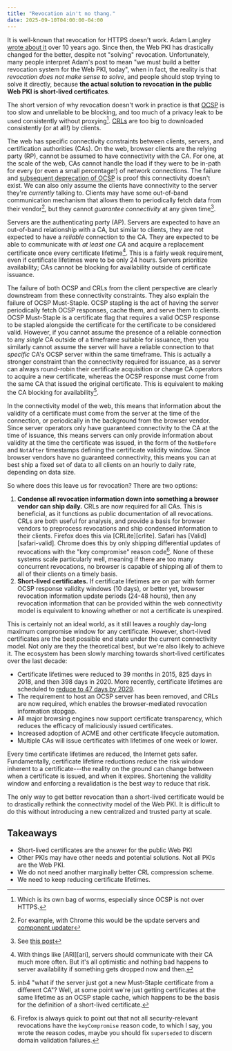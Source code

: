 ```yaml
---
title: "Revocation ain't no thang."
date: 2025-09-10T04:00:00-04:00
---
```


It is well-known that revocation for HTTPS doesn't work. Adam Langley [wrote
about it][agl-revocation] over 10 years ago. Since then, the Web PKI has
drastically changed for the better, despite not "solving" revocation.
Unfortunately, many people interpret Adam's post to mean "we must build a better
revocation system for the Web PKI, today", when in fact, the reality is that
_revocation does not make sense to solve_, and people should stop trying to
solve it directly, because **the actual solution to revocation in the public Web
PKI is short-lived certificates**.

The short version of why revocation doesn't work in practice is that
[OCSP][ocsp] is too slow and unreliable to be blocking, and too much of a
privacy leak to be used consistently without proxying[^1]. [CRLs][crl] are too
big to downloaded consistently (or at all!) by clients.

The web has specific connectivity constraints between clients, servers, and
certification authorities (CAs). On the web, browser clients are the relying
party (RP), cannot be assumed to have connectivity with the CA. For one, at the
scale of the web, CAs cannot handle the load if they were to be in-path for
every (or even a small percentage!) of network connections. The failure and
[subsequent deprecation of OCSP][ocsp-gone] is proof this connectivity doesn't
exist. We can also only assume the clients have connectivity to the server
they're _currently_ talking to. Clients may have some out-of-band communication
mechanism that allows them to periodically fetch data from their vendor[^3], but
they cannot _guarantee connectivity_ at any given time[^4].

Servers are the authenticating party (AP). Servers are expected to have an
out-of-band relationship with a CA, but similar to clients, they are not
expected to have a _reliable_ connection to the CA. They are expected to be able
to communicate with _at least one CA_ and acquire a replacement certificate once
every certificate lifetime[^2]. This is a fairly weak requirement, even if
certificate lifetimes were to be only 24 hours. Servers prioritize availability;
CAs cannot be blocking for availability outside of certificate issuance.

The failure of both OCSP and CRLs from the client perspective are clearly
downstream from these connectivity constraints. They also explain the failure of
OCSP Must-Staple. OCSP stapling is the act of having the server periodically
fetch OCSP responses, cache them, and serve them to clients. OCSP Must-Staple is
a certificate flag that requires a valid OCSP response to be stapled alongside
the certificate for the certificate to be considered valid.  However, if you
cannot assume the presence of a reliable connection to any _single_ CA outside
of a timeframe suitable for issuance, then you similarly cannot assume the
server will have a reliable connection to that _specific_ CA's OCSP server
within the same timeframe. This is actually a stronger constraint than the
connectivity required for issuance, as a server can always round-robin their
certificate acquisition or change CA operators to acquire a new certificate,
whereas the OCSP response must come from the same CA that issued the original
certificate. This is equivalent to making the CA blocking for availability[^5].

In the connectivity model of the web, this means that information about the
validity of a certificate must come from the server at the time of the
connection, or periodically in the background from the browser vendor.
Since server operators only have guaranteed connectivity to the CA at the time
of issuance, this means servers can only provide information about validity at
the time the certificate was issued, in the form of the `NotBefore` and
`NotAfter` timestamps defining the certificate validity window. Since browser
vendors have no guaranteed connectivity, this means you can at best ship a fixed
set of data to all clients on an hourly to daily rate, depending on data size.

So where does this leave us for revocation? There are two options:
1. **Condense all revocation information down into something a browser vendor
  can ship daily.** CRLs are now required for all CAs. This is beneficial, as it
  functions as public documentation of all revocations. CRLs are both useful for
  analysis, and provide a basis for browser vendors to preprocess revocations
  and ship condensed information to their clients. Firefox does this via
  [CRLite][crlite]. Safari has [Valid][safari-valid]. Chrome does this by only
  shipping differential updates of revocations with the "key compromise" reason
  code[^6]. None of these systems scale particularly well, meaning if there are
  too many concurrent revocations, no browser is capable of shipping all of them
  to all of their clients on a timely basis.
2. **Short-lived certificates.** If certificate lifetimes are on par with former
  OCSP response validity windows (10 days), or better yet, browser revocation
  information update periods (24-48 hours), then any revocation information that
  can be provided within the web connectivity model is equivalent to knowing
  whether or not a certificate is unexpired.

This is certainly not an ideal world, as it still leaves a roughly day-long
maximum compromise window for any certificate. However, short-lived certificates
are the best possible end state under the current connectivity model. Not only
are they the theoretical best, but we're also likely to achieve it. The ecosystem
has been slowly marching towards short-lived certificates over the last decade:

- Certificate lifetimes were reduced to 39 months in 2015, 825 days in 2018, and
  then 398 days in 2020. More recently, certificate lifetimes are scheduled to
  [reduce to 47 days by 2029][sc81].
- The requirement to host an OCSP server has been removed, and CRLs are now
  required, which enables the browser-mediated revocation information stopgap.
- All major browsing engines now support certificate transparency, which reduces
  the efficacy of maliciously issued certificates.
- Increased adoption of ACME and other certificate lifecycle automation.
- Multiple CAs will issue certificates with lifetimes of one week or lower.

Every time certificate lifetimes are reduced, the Internet gets safer.
Fundamentally, certificate lifetime reductions reduce the risk window inherent
to a certificate---the reality on the ground can change between when a
certificate is issued, and when it expires. Shortening the validity window and
enforcing a revalidation is the best way to reduce that risk.

The only way to get better revocation than a short-lived certificate would be to
drastically rethink the connectivity model of the Web PKI. It is difficult to do
this without introducing a new centralized and trusted party at scale.

## Takeaways

- Short-lived certificates are the answer for the public Web PKI
- Other PKIs may have other needs and potential solutions. Not all PKIs are the Web PKI.
- We do not need another marginally better CRL compression scheme.
- We need to keep reducing certificate lifetimes.

[^1]: Which is its own bag of worms, especially since OCSP is not over HTTPS.
[^2]: With things like [ARI][ari], servers should communicate with their CA much
  more often. But it's all optimistic and nothing bad happens to server
  availability if something gets dropped now and then.
[^3]: For example, with Chrome this would be the update servers and [component
  updater][component-updater]
[^4]: See [this post][davidben-connectivity]
[^5]: inb4 "what if the server just got a new Must-Staple certificate from a
  different CA"? Well, at some point we're just getting certificates at the same
  lifetime as an OCSP staple cache, which happens to be the basis for the
  definition of a short-lived certificate.
[^6]: Firefox is always quick to point out that not all security-relevant
  revocations have the `keyCompromise` reason code, to which I say, you wrote the
  reason codes, maybe you should fix `superseded` to discern domain validation failures.

[agl-revocation]: https://www.imperialviolet.org/2011/03/18/revocation.html
[component-updater]: https://chromium.googlesource.com/chromium/src/+/lkgr/components/component_updater/README.md
[davidben-connectivity]: https://mailarchive.ietf.org/arch/msg/plants/-icDMfo0S4DegWU29PvcPR91pTA/
[ocsp-gone]: https://cabforum.org/2023/07/14/ballot-sc063v4-make-ocsp-optional-require-crls-and-incentivize-automation/
[crl]: https://en.wikipedia.org/wiki/Certificate_revocation_list
[ocsp]: https://en.wikipedia.org/wiki/Online_Certificate_Status_Protocol
[sc81]: https://cabforum.org/2025/04/11/ballot-sc081v3-introduce-schedule-of-reducing-validity-and-data-reuse-periods/
